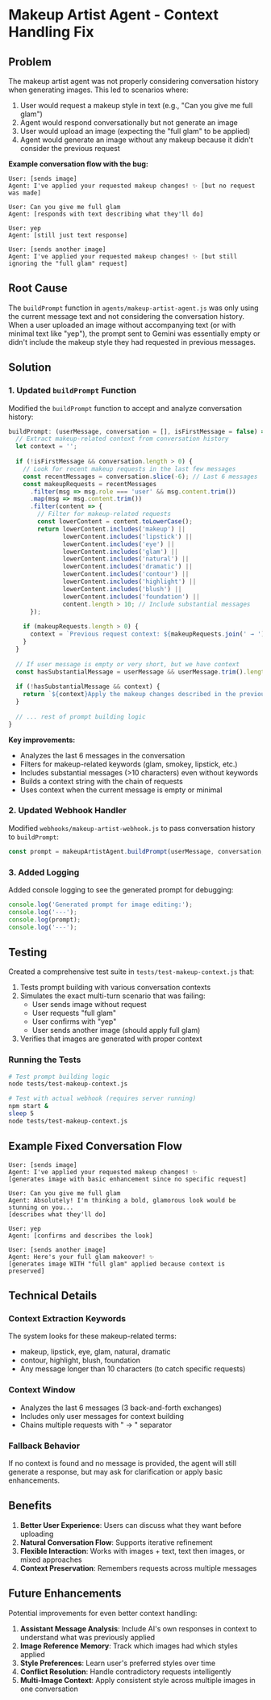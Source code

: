 # Makeup Artist Agent - Context Handling Fix

## Problem

The makeup artist agent was not properly considering conversation history when generating images. This led to scenarios where:

1. User would request a makeup style in text (e.g., "Can you give me full glam")
2. Agent would respond conversationally but not generate an image
3. User would upload an image (expecting the "full glam" to be applied)
4. Agent would generate an image without any makeup because it didn't consider the previous request

**Example conversation flow with the bug:**

```
User: [sends image]
Agent: I've applied your requested makeup changes! ✨ [but no request was made]

User: Can you give me full glam
Agent: [responds with text describing what they'll do]

User: yep
Agent: [still just text response]

User: [sends another image]
Agent: I've applied your requested makeup changes! ✨ [but still ignoring the "full glam" request]
```

## Root Cause

The `buildPrompt` function in `agents/makeup-artist-agent.js` was only using the current message text and not considering the conversation history. When a user uploaded an image without accompanying text (or with minimal text like "yep"), the prompt sent to Gemini was essentially empty or didn't include the makeup style they had requested in previous messages.

## Solution

### 1. Updated `buildPrompt` Function

Modified the `buildPrompt` function to accept and analyze conversation history:

```javascript
buildPrompt: (userMessage, conversation = [], isFirstMessage = false) => {
  // Extract makeup-related context from conversation history
  let context = '';
  
  if (!isFirstMessage && conversation.length > 0) {
    // Look for recent makeup requests in the last few messages
    const recentMessages = conversation.slice(-6); // Last 6 messages
    const makeupRequests = recentMessages
      .filter(msg => msg.role === 'user' && msg.content.trim())
      .map(msg => msg.content.trim())
      .filter(content => {
        // Filter for makeup-related requests
        const lowerContent = content.toLowerCase();
        return lowerContent.includes('makeup') || 
               lowerContent.includes('lipstick') || 
               lowerContent.includes('eye') || 
               lowerContent.includes('glam') || 
               lowerContent.includes('natural') || 
               lowerContent.includes('dramatic') ||
               lowerContent.includes('contour') ||
               lowerContent.includes('highlight') ||
               lowerContent.includes('blush') ||
               lowerContent.includes('foundation') ||
               content.length > 10; // Include substantial messages
      });
    
    if (makeupRequests.length > 0) {
      context = `Previous request context: ${makeupRequests.join(' → ')}\n\n`;
    }
  }
  
  // If user message is empty or very short, but we have context
  const hasSubstantialMessage = userMessage && userMessage.trim().length > 3;
  
  if (!hasSubstantialMessage && context) {
    return `${context}Apply the makeup changes described in the previous conversation to this new image. Keep your text response brief and friendly - describe what you've done in 1-2 sentences.`;
  }
  
  // ... rest of prompt building logic
}
```

**Key improvements:**

- Analyzes the last 6 messages in the conversation
- Filters for makeup-related keywords (glam, smokey, lipstick, etc.)
- Includes substantial messages (>10 characters) even without keywords
- Builds a context string with the chain of requests
- Uses context when the current message is empty or minimal

### 2. Updated Webhook Handler

Modified `webhooks/makeup-artist-webhook.js` to pass conversation history to `buildPrompt`:

```javascript
const prompt = makeupArtistAgent.buildPrompt(userMessage, conversation, isFirstMessage);
```

### 3. Added Logging

Added console logging to see the generated prompt for debugging:

```javascript
console.log('Generated prompt for image editing:');
console.log('---');
console.log(prompt);
console.log('---');
```

## Testing

Created a comprehensive test suite in `tests/test-makeup-context.js` that:

1. Tests prompt building with various conversation contexts
2. Simulates the exact multi-turn scenario that was failing:
   - User sends image without request
   - User requests "full glam"
   - User confirms with "yep"
   - User sends another image (should apply full glam)
3. Verifies that images are generated with proper context

### Running the Tests

```bash
# Test prompt building logic
node tests/test-makeup-context.js

# Test with actual webhook (requires server running)
npm start &
sleep 5
node tests/test-makeup-context.js
```

## Example Fixed Conversation Flow

```
User: [sends image]
Agent: I've applied your requested makeup changes! ✨
[generates image with basic enhancement since no specific request]

User: Can you give me full glam
Agent: Absolutely! I'm thinking a bold, glamorous look would be stunning on you...
[describes what they'll do]

User: yep
Agent: [confirms and describes the look]

User: [sends another image]
Agent: Here's your full glam makeover! ✨
[generates image WITH "full glam" applied because context is preserved]
```

## Technical Details

### Context Extraction Keywords

The system looks for these makeup-related terms:
- makeup, lipstick, eye, glam, natural, dramatic
- contour, highlight, blush, foundation
- Any message longer than 10 characters (to catch specific requests)

### Context Window

- Analyzes the last 6 messages (3 back-and-forth exchanges)
- Includes only user messages for context building
- Chains multiple requests with " → " separator

### Fallback Behavior

If no context is found and no message is provided, the agent will still generate a response, but may ask for clarification or apply basic enhancements.

## Benefits

1. **Better User Experience**: Users can discuss what they want before uploading
2. **Natural Conversation Flow**: Supports iterative refinement
3. **Flexible Interaction**: Works with images + text, text then images, or mixed approaches
4. **Context Preservation**: Remembers requests across multiple messages

## Future Enhancements

Potential improvements for even better context handling:

1. **Assistant Message Analysis**: Include AI's own responses in context to understand what was previously applied
2. **Image Reference Memory**: Track which images had which styles applied
3. **Style Preferences**: Learn user's preferred styles over time
4. **Conflict Resolution**: Handle contradictory requests intelligently
5. **Multi-Image Context**: Apply consistent style across multiple images in one conversation

